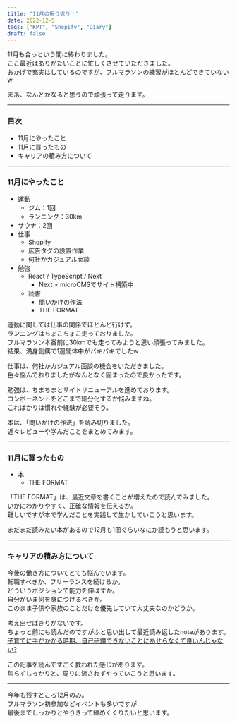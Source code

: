 ```yaml
---
title: "11月の振り返り！"
date: 2022-12-5
tags: ["KPT", "Shopify", "Diary"]
draft: false
---
```


11月も合っという間に終わりました。  
ここ最近はありがたいことに忙しくさせていただきました。  
おかげで充実はしているのですが、フルマラソンの練習がほとんどできていないw  

まあ、なんとかなると思うので頑張って走ります。  

---

### 目次

- 11月にやったこと
- 11月に買ったもの
- キャリアの積み方について

---

### 11月にやったこと

- 運動
  - ジム：1回
  - ランニング：30km
- サウナ：2回
- 仕事
  - Shopify
  - 広告タグの設置作業
  - 何社かカジュアル面談
- 勉強
  - React / TypeScript / Next
    - Next × microCMSでサイト構築中
  - 読書
    - 問いかけの作法
    - THE FORMAT

運動に関しては仕事の関係でほとんど行けず。  
ランニングはちょこちょこ走っておりました。  
フルマラソン本番前に30kmでも走ってみようと思い頑張ってみました。  
結果、満身創痍で1週間体中がバキバキでしたw  

仕事は、何社かカジュアル面談の機会をいただきました。  
色々悩んでおりましたがなんとなく固まったので良かったです。  

勉強は、ちまちまとサイトリニューアルを進めております。  
コンポーネントをどこまで細分化するか悩みますね。  
こればかりは慣れや経験が必要そう。  

本は、「問いかけの作法」を読み切りました。  
近々レビューや学んだことをまとめてみます。  

---

### 11月に買ったもの

- 本
  - THE FORMAT

「THE FORMAT」は、最近文章を書くことが増えたので読んでみました。  
いかにわかりやすく、正確な情報を伝えるか。  
難しいですが本で学んだことを実践して生かしていこうと思います。  

まだまだ読みたい本があるので12月も1冊ぐらいなにか読もうと思います。

---

### キャリアの積み方について

今後の働き方についてとても悩んでいます。  
転職すべきか、フリーランスを続けるか。  
どういうポジションで能力を伸ばすか。  
自分がいま何を身につけるべきか。  
このまま子供や家族のことだけを優先していて大丈夫なのかどうか。  

考え出せばきりがないです。  
ちょっと前にも読んだのですがふと思い出して最近読み返したnoteがあります。  
[子育てに手がかかる時期、自己研鑽できないことにあせらなくて良いんじゃない?](https://note.com/dora_e_m/n/n996c88c36f61)  

この記事を読んですごく救われた感じがあります。  
焦らずしっかりと、周りに流されずやっていこうと思います。  

---

今年も残すところ12月のみ。  
フルマラソン初参加などイベントも多いですが  
最後までしっかりとやりきって締めくくりたいと思います。
